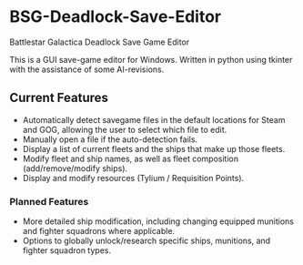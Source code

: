 # BSG-Deadlock-Save-Editor
Battlestar Galactica Deadlock Save Game Editor

This is a GUI save-game editor for Windows. Written in python using tkinter with the assistance of some AI-revisions.

## Current Features
- Automatically detect savegame files in the default locations for Steam and GOG, allowing the user to select which file to edit.
- Manually open a file if the auto-detection fails.
- Display a list of current fleets and the ships that make up those fleets.
- Modify fleet and ship names, as well as fleet composition (add/remove/modify ships).
- Display and modify resources (Tylium / Requisition Points).

### Planned Features
- More detailed ship modification, including changing equipped munitions and fighter squadrons where applicable.
- Options to globally unlock/research specific ships, munitions, and fighter squadron types.
